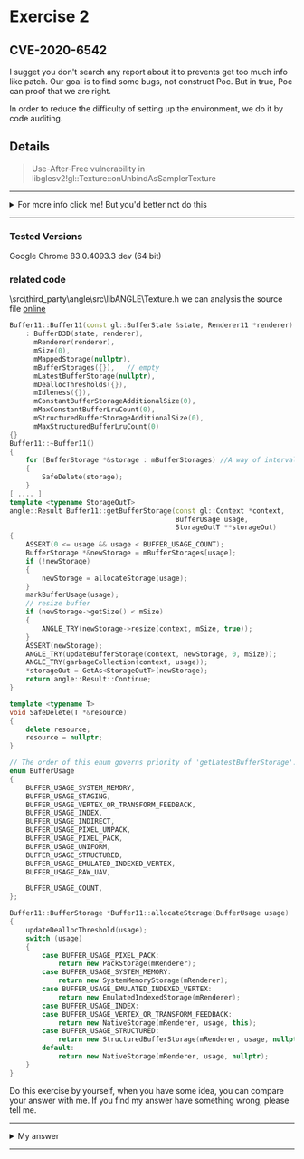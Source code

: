# Exercise 2

## CVE-2020-6542
I sugget you don't search any report about it to prevents get too much info like patch. Our goal is to find some bugs, not construct Poc. But in true, Poc can proof that we are right.

In order to reduce the difficulty of setting up the environment, we do it by code auditing.

## Details

> Use-After-Free vulnerability in libglesv2!gl::Texture::onUnbindAsSamplerTexture

---------

<details>
  <summary>For more info click me! But you'd better not do this</summary>

   https://bugs.chromium.org/p/chromium/issues/detail?id=1065186
</details>

--------

### Tested Versions

Google Chrome 83.0.4093.3 dev (64 bit)


### related code
\src\third_party\angle\src\libANGLE\Texture.h
we can analysis the source file [online](https://chromium.googlesource.com/angle/angle/+/50a2725742948702720232ba46be3c1f03822ada/src/libANGLE/renderer/d3d/d3d11/Buffer11.cpp#801)



```c++
Buffer11::Buffer11(const gl::BufferState &state, Renderer11 *renderer)
    : BufferD3D(state, renderer),
      mRenderer(renderer),
      mSize(0),
      mMappedStorage(nullptr),
      mBufferStorages({}),   // empty
      mLatestBufferStorage(nullptr),
      mDeallocThresholds({}),
      mIdleness({}),
      mConstantBufferStorageAdditionalSize(0),
      mMaxConstantBufferLruCount(0),
      mStructuredBufferStorageAdditionalSize(0),
      mMaxStructuredBufferLruCount(0)
{}
Buffer11::~Buffer11()
{
    for (BufferStorage *&storage : mBufferStorages) //A way of interval iteration, like python
    {
        SafeDelete(storage);
    }
[ .... ]
template <typename StorageOutT>
angle::Result Buffer11::getBufferStorage(const gl::Context *context,
                                         BufferUsage usage,
                                         StorageOutT **storageOut)
{
    ASSERT(0 <= usage && usage < BUFFER_USAGE_COUNT);
    BufferStorage *&newStorage = mBufferStorages[usage];
    if (!newStorage)
    {
        newStorage = allocateStorage(usage);
    }
    markBufferUsage(usage);
    // resize buffer
    if (newStorage->getSize() < mSize)
    {
        ANGLE_TRY(newStorage->resize(context, mSize, true));
    }
    ASSERT(newStorage);
    ANGLE_TRY(updateBufferStorage(context, newStorage, 0, mSize));
    ANGLE_TRY(garbageCollection(context, usage));
    *storageOut = GetAs<StorageOutT>(newStorage);
    return angle::Result::Continue;
}
```

```c++
template <typename T>
void SafeDelete(T *&resource)
{
    delete resource;
    resource = nullptr;
}
```

```c++
// The order of this enum governs priority of 'getLatestBufferStorage'.
enum BufferUsage
{
    BUFFER_USAGE_SYSTEM_MEMORY,
    BUFFER_USAGE_STAGING,
    BUFFER_USAGE_VERTEX_OR_TRANSFORM_FEEDBACK,
    BUFFER_USAGE_INDEX,
    BUFFER_USAGE_INDIRECT,
    BUFFER_USAGE_PIXEL_UNPACK,
    BUFFER_USAGE_PIXEL_PACK,
    BUFFER_USAGE_UNIFORM,
    BUFFER_USAGE_STRUCTURED,
    BUFFER_USAGE_EMULATED_INDEXED_VERTEX,
    BUFFER_USAGE_RAW_UAV,

    BUFFER_USAGE_COUNT,
};
```

```c++
Buffer11::BufferStorage *Buffer11::allocateStorage(BufferUsage usage)
{
    updateDeallocThreshold(usage);
    switch (usage)
    {
        case BUFFER_USAGE_PIXEL_PACK:
            return new PackStorage(mRenderer);
        case BUFFER_USAGE_SYSTEM_MEMORY:
            return new SystemMemoryStorage(mRenderer);
        case BUFFER_USAGE_EMULATED_INDEXED_VERTEX:
            return new EmulatedIndexedStorage(mRenderer);
        case BUFFER_USAGE_INDEX:
        case BUFFER_USAGE_VERTEX_OR_TRANSFORM_FEEDBACK:
            return new NativeStorage(mRenderer, usage, this);
        case BUFFER_USAGE_STRUCTURED:
            return new StructuredBufferStorage(mRenderer, usage, nullptr);
        default:
            return new NativeStorage(mRenderer, usage, nullptr);
    }
}
```

Do this exercise by yourself, when you have some idea, you can compare your answer with me. If you find my answer have something wrong, please tell me.




---------

<details>
  <summary>My answer</summary>


  we can see that the begain of `getBufferStorage` have range check. But in true, it can oob read. Because `BUFFER_USAGE_COUNT` not equal to the length of `mBufferStorages`, so it can trade one buffer which not valid as `BufferStorage`.

  What's more, the `newStorage` which we get from `allocateStorage` func, have not inserted into `mBufferStorages`, this mean if we call it twice, it will allocate twice for the same use. Maybe it can be used for breaking it, but I have not further analysis.

  If you are instread of how to construct the Poc, you can get help form [this](https://bugs.chromium.org/p/chromium/issues/attachmentText?aid=457249).

</details>

--------

